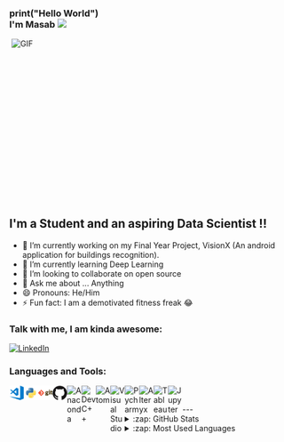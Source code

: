 ### print("Hello World") </br> I'm Masab <img src="https://raw.githubusercontent.com/MartinHeinz/MartinHeinz/master/wave.gif" width="30px">


 <img align="right" alt="GIF" src="https://cdn.dribbble.com/users/662463/screenshots/3281817/rolling_chair_reel_monchomasse.gif" width="500" height="320" />


## I'm a Student and an aspiring Data Scientist !!
- 🔭 I’m currently working on my Final Year Project, VisionX (An android application for buildings recognition).
- 🌱 I’m currently learning Deep Learning
- 👯 I’m looking to collaborate on open source
- 💬 Ask me about ... Anything
- 😄 Pronouns: He/Him
- ⚡ Fun fact: I am a demotivated fitness freak :joy:


### Talk with me, I am kinda awesome:
<a href="https://www.linkedin.com/in/masabumair/">
<img src="https://cdn.jsdelivr.net/npm/simple-icons@v3/icons/linkedin.svg" alt="LinkedIn" width="50" height="40">
</a>

<br />

### Languages and Tools:

<img align="left" alt="Visual Studio Code" width="26px" src="https://raw.githubusercontent.com/github/explore/80688e429a7d4ef2fca1e82350fe8e3517d3494d/topics/visual-studio-code/visual-studio-code.png"/>

<img align="left" alt="python" width="26px" src="https://raw.githubusercontent.com/github/explore/80688e429a7d4ef2fca1e82350fe8e3517d3494d/topics/python/python.png" />

<img align="left" alt="Git" width="26px" src="https://raw.githubusercontent.com/github/explore/80688e429a7d4ef2fca1e82350fe8e3517d3494d/topics/git/git.png" />

<img align="left" alt="GitHub" width="26px" src="https://raw.githubusercontent.com/github/explore/78df643247d429f6cc873026c0622819ad797942/topics/github/github.png" />

<img align="left" alt="Anaconda" width="26px" src="https://www.programmersought.com/images/282/eb2c5acfb0cf98f7219e8195e43c5732.png" />

<img align="left" alt="Dev C++" width="26px" src="https://seeklogo.com/images/D/dev-c-logo-53D6C744A8-seeklogo.com.png" />

<img align="left" alt="Atom" width="26px" src="https://image.flaticon.com/icons/png/512/1/1734.png" />

<img align="left" alt="Visual Studio" width="26px" src="https://img.favpng.com/19/19/18/microsoft-visual-studio-visual-studio-code-computer-icons-computer-software-png-favpng-eb5PQj1aWE2eDcSnSDQzGCWCt.jpg" />

<img align="left" alt="Pycharm" width="26px" src="https://image.pngaaa.com/752/4621752-middle.png" />

<img align="left" alt="Alteryx" width="26px" src="https://e7.pngegg.com/pngimages/698/1010/png-clipart-alteryx-computer-software-service-information-business-intelligence-others-miscellaneous-blue-thumbnail.png" />

<img align="left" alt="Tableau" width="26px" src="https://linksinternational.com/wp-content/uploads/2020/09/Tableau-Logo.png" />

<img align="left" alt="Jupyter" width="26px" src="https://www.clipartmax.com/png/middle/250-2501985_siks-cbs-datacamp-spark-tutorial-notebook-jupyter-notebook-icon.png" />
<br />
<br />
---

<details>
  <summary>:zap: GitHub Stats</summary>

  <img align="left" alt="Masab's GitHub Stats" src="https://github-readme-stats.vercel.app/api?username=masabumair023&show_icons=true&hide_border=true" />

</details>

<details>
  <summary>:zap: Most Used Languages</summary>

<img align="left" alt="Masab's GitHub Top Languages" src="https://github-readme-stats.vercel.app/api/top-langs/?username=masabumair023" />

</details>

[instagram]: https://www.instagram.com/iammasabumair/
[linkedin]:  https://www.linkedin.com/in/masabumair/
